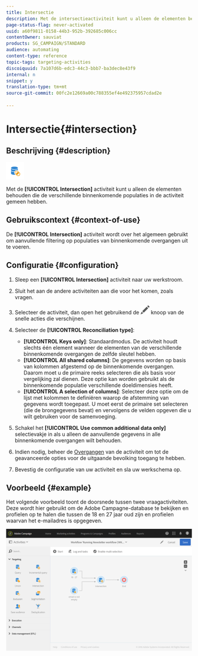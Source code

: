 ```yaml
---
title: Intersectie
description: Met de intersectieactiviteit kunt u alleen de elementen behouden die de verschillende binnenkomende populaties in de activiteit gemeen hebben.
page-status-flag: never-activated
uuid: a60f9811-0158-44b3-952b-392685c006cc
contentOwner: sauviat
products: SG_CAMPAIGN/STANDARD
audience: automating
content-type: reference
topic-tags: targeting-activities
discoiquuid: 7a107d6b-edc3-44c3-bbb7-ba3dec8e43f9
internal: n
snippet: y
translation-type: tm+mt
source-git-commit: 00fc2e12669a00c788355ef4e492375957cdad2e

---
```



# Intersectie{#intersection}

## Beschrijving {#description}

![](assets/intersection.png)

Met de **[!UICONTROL Intersection]** activiteit kunt u alleen de elementen behouden die de verschillende binnenkomende populaties in de activiteit gemeen hebben.

## Gebruikscontext {#context-of-use}

De **[!UICONTROL Intersection]** activiteit wordt over het algemeen gebruikt om aanvullende filtering op populaties van binnenkomende overgangen uit te voeren.

## Configuratie {#configuration}

1. Sleep een **[!UICONTROL Intersection]** activiteit naar uw werkstroom.
1. Sluit het aan de andere activiteiten aan die voor het komen, zoals vragen.
1. Selecteer de activiteit, dan open het gebruikend de ![](assets/edit_darkgrey-24px.png) knoop van de snelle acties die verschijnen.
1. Selecteer de **[!UICONTROL Reconciliation type]**:

   * **[!UICONTROL Keys only]**: Standaardmodus. De activiteit houdt slechts één element wanneer de elementen van de verschillende binnenkomende overgangen de zelfde sleutel hebben.
   * **[!UICONTROL All shared columns]**: De gegevens worden op basis van kolommen afgestemd op de binnenkomende overgangen. Daarom moet u de primaire reeks selecteren die als basis voor vergelijking zal dienen. Deze optie kan worden gebruikt als de binnenkomende populatie verschillende doeldimensies heeft.
   * **[!UICONTROL A selection of columns]**: Selecteer deze optie om de lijst met kolommen te definiëren waarop de afstemming van gegevens wordt toegepast. U moet eerst de primaire set selecteren (die de brongegevens bevat) en vervolgens de velden opgeven die u wilt gebruiken voor de samenvoeging.

1. Schakel het **[!UICONTROL Use common additional data only]** selectievakje in als u alleen de aanvullende gegevens in alle binnenkomende overgangen wilt behouden.
1. Indien nodig, beheer de [Overgangen](../../automating/using/executing-a-workflow.md#managing-an-activity-s-outbound-transitions) van de activiteit om tot de geavanceerde opties voor de uitgaande bevolking toegang te hebben.
1. Bevestig de configuratie van uw activiteit en sla uw werkschema op.

## Voorbeeld {#example}

Het volgende voorbeeld toont de doorsnede tussen twee vraagactiviteiten. Deze wordt hier gebruikt om de Adobe Campagne-database te bekijken en profielen op te halen die tussen de 18 en 27 jaar oud zijn en profielen waarvan het e-mailadres is opgegeven.

![](assets/wkf_intersection_example.png)

